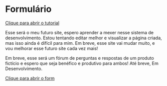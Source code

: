 # Formulário

<a href="https://homura-san.github.io/Forum-de-Duvidas/tutorial">Clique para abrir o tutorial</a>

Esse será o meu futuro site, espero aprender a mexer nesse sistema de desenvolvimento.
Estou tentando editar melhor e visualizar a página criada, mas isso ainda é difícil para mim.
Em breve, esse site vai mudar muito, e vou melhorar esse futuro site cada vez mais!

Em breve, esse será um fórum de perguntas e respostas  de um produto fictício e  espero que seja benéfico e produtivo para ambos!
Até breve,
Em Desenvolvimento.

<a href="https://homura-san.github.io/Forum-de-Duvidas/form">Clique para abrir o form</a>
